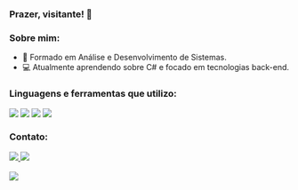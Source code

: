 ### Prazer, visitante! 👋
### Sobre mim:
- 💬 Formado em Análise e Desenvolvimento de Sistemas.
- 💻 Atualmente aprendendo sobre C# e focado em tecnologias back-end.

### Linguagens e ferramentas que utilizo:
<div>
<img src="https://img.shields.io/badge/Java-ED8B00?style=flat&logo=openjdk&logoColor=white"/>
<img src="https://img.shields.io/badge/Spring-6DB33F?style=flat&logo=spring&logoColor=white"/>
<img src="https://img.shields.io/badge/C%23-7050a6?style=flat&logo=c-sharp&logoColor=white"/>
<img src="https://img.shields.io/badge/PostgreSQL-316192?flat&logo=postgresql&logoColor=white"/>
</div>

### Contato:
<div>
<a href="https://www.linkedin.com/in/felipeoliv">
<img src="https://img.shields.io/badge/LinkedIn-0077B5?social&logo=linkedin&logoColor=white"> 
<a href="https://github.com/fealexdev">
<img src="https://img.shields.io/github/followers/fealexdev?label=follow&style=social">
</div>
</br>

<div>
<a href="https://github.com/fealexdev?tab=repositories">
<img src="https://github-readme-stats.vercel.app/api?username=fealexdev&theme=material-palenight&show_icons=true">
</div>

